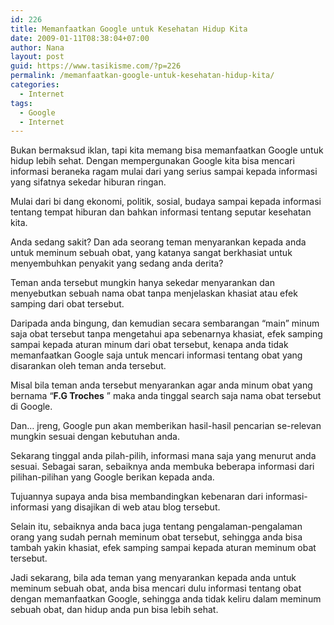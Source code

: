 ```yaml
---
id: 226
title: Memanfaatkan Google untuk Kesehatan Hidup Kita
date: 2009-01-11T08:38:04+07:00
author: Nana
layout: post
guid: https://www.tasikisme.com/?p=226
permalink: /memanfaatkan-google-untuk-kesehatan-hidup-kita/
categories:
  - Internet
tags:
  - Google
  - Internet
---
```

Bukan bermaksud iklan, tapi kita memang bisa memanfaatkan Google untuk hidup lebih sehat. Dengan mempergunakan Google kita bisa mencari informasi beraneka ragam mulai dari yang serius sampai kepada informasi yang sifatnya sekedar hiburan ringan.

Mulai dari bi dang ekonomi, politik, sosial, budaya sampai kepada informasi tentang tempat hiburan dan bahkan informasi tentang seputar kesehatan kita.

Anda sedang sakit? Dan ada seorang teman menyarankan kepada anda untuk meminum sebuah obat, yang katanya sangat berkhasiat untuk menyembuhkan penyakit yang sedang anda derita?

Teman anda tersebut mungkin hanya sekedar menyarankan dan menyebutkan sebuah nama obat tanpa menjelaskan khasiat atau efek samping dari obat tersebut.

Daripada anda bingung, dan kemudian secara sembarangan “main” minum saja obat tersebut tanpa mengetahui apa sebenarnya khasiat, efek samping sampai kepada aturan minum dari obat tersebut, kenapa anda tidak memanfaatkan Google saja untuk mencari informasi tentang obat yang disarankan oleh teman anda tersebut.

Misal bila teman anda tersebut menyarankan agar anda minum obat yang bernama “**F.G Troches** ” maka anda tinggal search saja nama obat tersebut di Google.

Dan… jreng, Google pun akan memberikan hasil-hasil pencarian se-relevan mungkin sesuai dengan kebutuhan anda.

Sekarang tinggal anda pilah-pilih, informasi mana saja yang menurut anda sesuai. Sebagai saran, sebaiknya anda membuka beberapa informasi dari pilihan-pilihan yang Google berikan kepada anda.

Tujuannya supaya anda bisa membandingkan kebenaran dari informasi-informasi yang disajikan di web atau blog tersebut.

Selain itu, sebaiknya anda baca juga tentang pengalaman-pengalaman orang yang sudah pernah meminum obat tersebut, sehingga anda bisa tambah yakin khasiat, efek samping sampai kepada aturan meminum obat tersebut.

Jadi sekarang, bila ada teman yang menyarankan kepada anda untuk meminum sebuah obat, anda bisa mencari dulu informasi tentang obat dengan memanfaatkan Google, sehingga anda tidak keliru dalam meminum sebuah obat, dan hidup anda pun bisa lebih sehat.